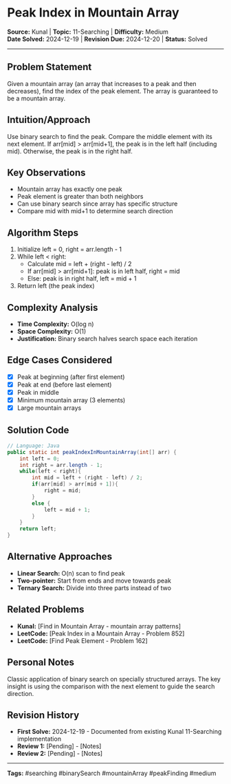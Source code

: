 # Peak Index in Mountain Array

**Source:** Kunal | **Topic:** 11-Searching | **Difficulty:** Medium  
**Date Solved:** 2024-12-19 | **Revision Due:** 2024-12-20 | **Status:** Solved

---

## Problem Statement
Given a mountain array (an array that increases to a peak and then decreases), find the index of the peak element. The array is guaranteed to be a mountain array.

## Intuition/Approach
Use binary search to find the peak. Compare the middle element with its next element. If arr[mid] > arr[mid+1], the peak is in the left half (including mid). Otherwise, the peak is in the right half.

## Key Observations
- Mountain array has exactly one peak
- Peak element is greater than both neighbors
- Can use binary search since array has specific structure
- Compare mid with mid+1 to determine search direction

## Algorithm Steps
1. Initialize left = 0, right = arr.length - 1
2. While left < right:
   - Calculate mid = left + (right - left) / 2
   - If arr[mid] > arr[mid+1]: peak is in left half, right = mid
   - Else: peak is in right half, left = mid + 1
3. Return left (the peak index)

## Complexity Analysis
- **Time Complexity:** O(log n)
- **Space Complexity:** O(1)
- **Justification:** Binary search halves search space each iteration

## Edge Cases Considered
- [x] Peak at beginning (after first element)
- [x] Peak at end (before last element)
- [x] Peak in middle
- [x] Minimum mountain array (3 elements)
- [x] Large mountain arrays

## Solution Code

```java
// Language: Java
public static int peakIndexInMountainArray(int[] arr) {
    int left = 0;
    int right = arr.length - 1;
    while(left < right){
        int mid = left + (right - left) / 2;
        if(arr[mid] > arr[mid + 1]){
            right = mid;
        }
        else {
            left = mid + 1;
        }
    }
    return left;
}
```

## Alternative Approaches
- **Linear Search:** O(n) scan to find peak
- **Two-pointer:** Start from ends and move towards peak
- **Ternary Search:** Divide into three parts instead of two

## Related Problems
- **Kunal:** [Find in Mountain Array - mountain array patterns]
- **LeetCode:** [Peak Index in a Mountain Array - Problem 852]
- **LeetCode:** [Find Peak Element - Problem 162]

## Personal Notes
Classic application of binary search on specially structured arrays. The key insight is using the comparison with the next element to guide the search direction.

## Revision History
- **First Solve:** 2024-12-19 - Documented from existing Kunal 11-Searching implementation
- **Review 1:** [Pending] - [Notes]
- **Review 2:** [Pending] - [Notes]

---
**Tags:** #searching #binarySearch #mountainArray #peakFinding #medium 